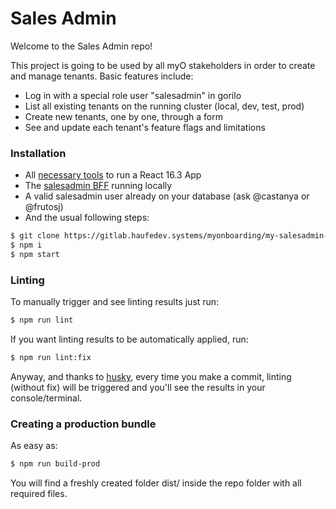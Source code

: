# Sales Admin
Welcome to the Sales Admin repo!

This project is going to be used by all myO stakeholders in order to create and manage tenants.
Basic features include:
* Log in with a special role user "salesadmin" in gorilo
* List all existing tenants on the running cluster (local, dev, test, prod)
* Create new tenants, one by one, through a form
* See and update each tenant's feature flags and limitations
    
### Installation

* All [necessary tools](https://reactjs.org/docs/getting-started.html) to run a React 16.3 App
* The [salesadmin BFF](https://gitlab.haufedev.systems/myonboarding/my-salesadmin-service) running locally
* A valid salesadmin user already on your database (ask @castanya or @frutosj)
* And the usual following steps:

```sh
$ git clone https://gitlab.haufedev.systems/myonboarding/my-salesadmin-web
$ npm i
$ npm start
```

### Linting

To manually trigger and see linting results just run:

```sh
$ npm run lint
```

If you want linting results to be automatically applied, run:

```sh
$ npm run lint:fix
```

Anyway, and thanks to [husky](https://github.com/typicode/husky), every time you make a commit, linting (without fix) will be triggered and you'll see the results in your console/terminal.

### Creating a production bundle

As easy as:

```sh
$ npm run build-prod
```

You will find a freshly created folder dist/ inside the repo folder with all required files.